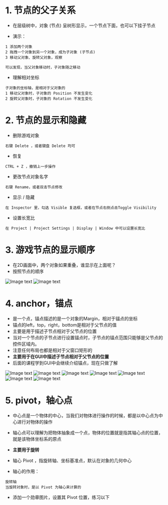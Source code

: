 # 1. 节点的父子关系

- 在层级树中，对象 (节点) 呈树形显示，一个节点下面，也可以下挂子节点

- 演示：

```
1 添加两个对象
2 拖拽一个对象到另一个对象，成为子对象 (子节点)
3 移动父对象、旋转父对象，观察

可以发现，当父对象移动时，子对象随之移动
```

- 理解相对坐标

```
子对象的坐标轴，是相对于父对象的
1 移动父对象时，子对象的 Position 不发生变化
2 旋转父对象时，子对象的 Rotation 不发生变化
```

# 2. 节点的显示和隐藏

- 删除游戏对象

```
右键 Delete ，或者键盘 Delete 均可
```

- 恢复

```
CTRL + Z ，撤销上一步操作
```

- 更改节点对象名字

```
右键 Rename，或者双击节点修改
```

- 显示 / 隐藏

```
在 Inspector 里，勾选 Visible 复选框，或者在节点右侧点击Toggle Visibility
```

- 设置长宽比

```
在 Project | Project Settings | Display | Window 中可以设置长宽比
```

# 3. 游戏节点的显示顺序

- 在2D画面中，两个对象如果重叠，谁显示在上面呢？
- 按照节点的顺序

![Image text](../demo05_scene_node/image/节点.png)
![Image text](../demo05_scene_node/image/节点渲染顺序.png)

# 4. anchor，锚点

- 是一个点，锚点描述的是一个对象的Margin，相对于锚点的坐标
- 锚点的left，top，right，bottom是相对于父节点的值
- 主要是用于描述子节点相对于父节点的位置
- 当对一个节点的子节点进行设置锚点时，子节点的锚点范围只能够是父节点的控件区域内。
- 注意任何布局也都是相对于父窗口矩形的
- **主要用于在GUI中描述子节点相对于父节点的位置**
- 后面的课程学到GUI中会继续介绍锚点，现在只做了解

![Image text](../demo12_gui/image/gui4.png)
![Image text](../demo12_gui/image/gui5.png)
![Image text](../demo12_gui/image/gui6.png)
![Image text](../demo12_gui/image/gui7.png)
![Image text](../demo12_gui/image/gui8.png)
![Image text](../demo12_gui/image/gui9.png)
![Image text](../demo12_gui/image/gui10.png)

# 5. pivot，轴心点

- 中心点是一个物体的中心，当我们对物体进行操作的时候，都是以中心点为中心进行对物体的操作
- 轴心点可以理解为把物体抽象成一个点，物体的位置就是指其轴心点的位置，就是该物体坐标系的原点
- **主要用于旋转**

- 轴心 Pivot ，指旋转轴、坐标基准点，默认在对象的几何中心

- 轴心的作用：

```
旋转轴
当旋转对象时，是以 Pivot 为轴心来计算的
```

- 添加一个勋章图片，设置其 Pivot 位置，练习以下
